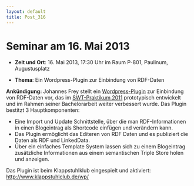 ```yaml
---
layout: default
title: Post_316
---
```



# Seminar am 16. Mai 2013

<ul>
	<li><strong>Zeit und Ort</strong>: 16. Mai 2013, 17:30 Uhr im Raum P-801, Paulinum, Augustusplatz</li>
</ul>
<ul>
	<li><strong>Thema</strong>: Ein Wordpress-Plugin zur Einbindung von RDF-Daten</li>
</ul>
<b><strong>Ankündigung</strong>: </b>Johannes Frey stellt ein <a title="LD.Wordpress" href="http://leipzig-netz.de/index.php5/LD.Wordpress">Wordpress-Plugin</a> zur Einbindung von RDF-Daten vor, das im <a href="http://pcai042.informatik.uni-leipzig.de/swp/SWP-11/RDF2WP-11.html">SWT-Praktikum 2011</a> prototypisch entwickelt und im Rahmen seiner Bachelorarbeit weiter verbessert wurde. Das Plugin bestitzt 3 Hauptkomponenten:
<ul>
	<li>Eine Import und Update Schnittstelle, über die man RDF-Informationen in einen Blogeintrag als Shortcode einfügen und verändern kann.</li>
	<li>Das Plugin ermöglicht das Editeren von RDF Daten und es publiziert die Daten als RDF und LinkedData.</li>
	<li>Über ein einfaches Template System lassen sich zu einem Blogeintrag zusätzliche Informationen aus einem semantischen Triple Store holen und anzeigen.</li>
</ul>
Das Plugin ist beim Klappstuhlklub eingespielt und aktiviert: <a class="external free" href="http://www.klappstuhlclub.de/wp/" target="‘_blank’">http://www.klappstuhlclub.de/wp/</a>

